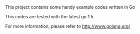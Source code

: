 This project contains some handy example codes written in Go

This codes are tested with the latest go 1.5.

For more information, please refer to http://www.golang.org/

